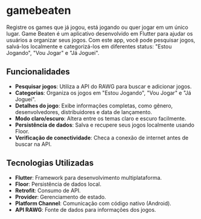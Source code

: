 # gamebeaten

Registre os games que já jogou, está jogando ou quer jogar em um único lugar.
Game Beaten é um aplicativo desenvolvido em Flutter para ajudar os usuários a organizar seus jogos. 
Com este app, você pode pesquisar jogos, salvá-los localmente e categorizá-los em diferentes status: "Estou Jogando", "Vou Jogar" e "Já Joguei". 

## Funcionalidades

- **Pesquisar jogos**: Utiliza a API do RAWG para buscar e adicionar jogos.
- **Categorias**: Organiza os jogos em "Estou Jogando", "Vou Jogar" e "Já Joguei".
- **Detalhes do jogo**: Exibe informações completas, como gênero, desenvolvedores, distribuidores e data de lançamento.
- **Modo claro/escuro**: Altera entre os temas claro e escuro facilmente.
- **Persistência de dados**: Salva e recupere seus jogos localmente usando Floor.
- **Verificação de conectividade**: Checa a conexão de internet antes de buscar na API.

## Tecnologias Utilizadas

- **Flutter**: Framework para desenvolvimento multiplataforma.
- **Floor**: Persistência de dados local.
- **Retrofit**: Consumo de API.
- **Provider**: Gerenciamento de estado.
- **Platform Channel**: Comunicação com código nativo (Android).
- **API RAWG**: Fonte de dados para informações dos jogos.
